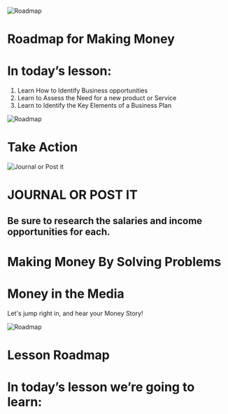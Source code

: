 ![Roadmap](/assets/img/roadmap.png)
# Roadmap for Making Money
# In today’s lesson: 
1. Learn How to Identify Business opportunities
2. Learn to Assess the Need for a new product or Service
3. Learn to Identify the Key Elements of a Business Plan




![Roadmap](/assets/img/lets-talk-about-it.png)
# Take Action



![Journal or Post it](/assets/img/journal-it.png)
# JOURNAL OR POST IT

## Be sure to research the salaries and income opportunities for each.
<sparkle-feed-post assignment-name="Describe the benefits of being an entrepreneur as well as the less attractive aspects of it" ></sparkle-feed-post>


# Making Money By Solving Problems
<sparkle-video-player src="./animation/m2l4.mp4" />


# Money in the Media
<sparkle-youtube src="https://www.youtube.com/embed/gUhRKVIjJtw"></sparkle-youtube>





<sparkle-character-intro position="right" character="yuna">
Let's jump right in, and hear your Money Story!
</sparkle-character-intro>

![Roadmap](/assets/img/roadmap.png)
# Lesson Roadmap 
# In today’s lesson we’re going to learn: 